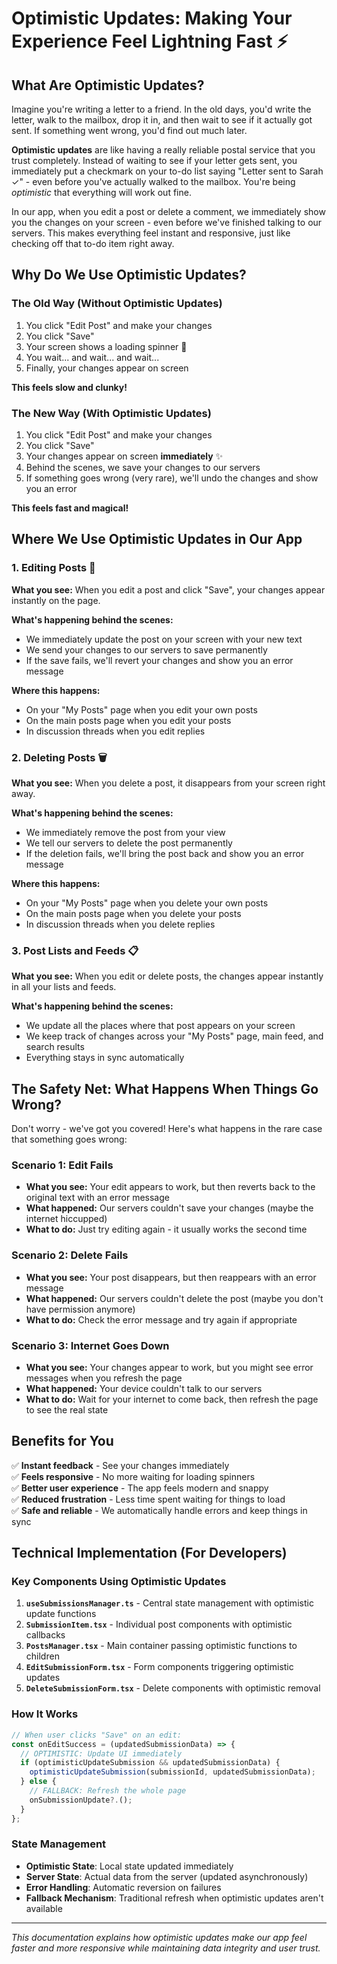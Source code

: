 # Optimistic Updates: Making Your Experience Feel Lightning Fast ⚡

## What Are Optimistic Updates?

Imagine you're writing a letter to a friend. In the old days, you'd write the letter, walk to the mailbox, drop it in, and then wait to see if it actually got sent. If something went wrong, you'd find out much later.

**Optimistic updates** are like having a really reliable postal service that you trust completely. Instead of waiting to see if your letter gets sent, you immediately put a checkmark on your to-do list saying "Letter sent to Sarah ✓" - even before you've actually walked to the mailbox. You're being *optimistic* that everything will work out fine.

In our app, when you edit a post or delete a comment, we immediately show you the changes on your screen - even before we've finished talking to our servers. This makes everything feel instant and responsive, just like checking off that to-do item right away.

## Why Do We Use Optimistic Updates?

### The Old Way (Without Optimistic Updates)
1. You click "Edit Post" and make your changes
2. You click "Save"
3. Your screen shows a loading spinner 🔄
4. You wait... and wait... and wait...
5. Finally, your changes appear on screen

**This feels slow and clunky!**

### The New Way (With Optimistic Updates)
1. You click "Edit Post" and make your changes
2. You click "Save"
3. Your changes appear on screen **immediately** ✨
4. Behind the scenes, we save your changes to our servers
5. If something goes wrong (very rare), we'll undo the changes and show you an error

**This feels fast and magical!**

## Where We Use Optimistic Updates in Our App

### 1. **Editing Posts** 📝
**What you see:** When you edit a post and click "Save", your changes appear instantly on the page.

**What's happening behind the scenes:**
- We immediately update the post on your screen with your new text
- We send your changes to our servers to save permanently
- If the save fails, we'll revert your changes and show you an error message

**Where this happens:**
- On your "My Posts" page when you edit your own posts
- On the main posts page when you edit your posts
- In discussion threads when you edit replies

### 2. **Deleting Posts** 🗑️
**What you see:** When you delete a post, it disappears from your screen right away.

**What's happening behind the scenes:**
- We immediately remove the post from your view
- We tell our servers to delete the post permanently
- If the deletion fails, we'll bring the post back and show you an error message

**Where this happens:**
- On your "My Posts" page when you delete your own posts
- On the main posts page when you delete your posts
- In discussion threads when you delete replies

### 3. **Post Lists and Feeds** 📋
**What you see:** When you edit or delete posts, the changes appear instantly in all your lists and feeds.

**What's happening behind the scenes:**
- We update all the places where that post appears on your screen
- We keep track of changes across your "My Posts" page, main feed, and search results
- Everything stays in sync automatically

## The Safety Net: What Happens When Things Go Wrong?

Don't worry - we've got you covered! Here's what happens in the rare case that something goes wrong:

### Scenario 1: Edit Fails
- **What you see:** Your edit appears to work, but then reverts back to the original text with an error message
- **What happened:** Our servers couldn't save your changes (maybe the internet hiccupped)
- **What to do:** Just try editing again - it usually works the second time

### Scenario 2: Delete Fails  
- **What you see:** Your post disappears, but then reappears with an error message
- **What happened:** Our servers couldn't delete the post (maybe you don't have permission anymore)
- **What to do:** Check the error message and try again if appropriate

### Scenario 3: Internet Goes Down
- **What you see:** Your changes appear to work, but you might see error messages when you refresh the page
- **What happened:** Your device couldn't talk to our servers
- **What to do:** Wait for your internet to come back, then refresh the page to see the real state

## Benefits for You

✅ **Instant feedback** - See your changes immediately  
✅ **Feels responsive** - No more waiting for loading spinners  
✅ **Better user experience** - The app feels modern and snappy  
✅ **Reduced frustration** - Less time spent waiting for things to load  
✅ **Safe and reliable** - We automatically handle errors and keep things in sync  

## Technical Implementation (For Developers)

### Key Components Using Optimistic Updates

1. **`useSubmissionsManager.ts`** - Central state management with optimistic update functions
2. **`SubmissionItem.tsx`** - Individual post components with optimistic callbacks
3. **`PostsManager.tsx`** - Main container passing optimistic functions to children
4. **`EditSubmissionForm.tsx`** - Form components triggering optimistic updates
5. **`DeleteSubmissionForm.tsx`** - Delete components with optimistic removal

### How It Works

```typescript
// When user clicks "Save" on an edit:
const onEditSuccess = (updatedSubmissionData) => {
  // OPTIMISTIC: Update UI immediately
  if (optimisticUpdateSubmission && updatedSubmissionData) {
    optimisticUpdateSubmission(submissionId, updatedSubmissionData);
  } else {
    // FALLBACK: Refresh the whole page
    onSubmissionUpdate?.();
  }
};
```

### State Management

- **Optimistic State**: Local state updated immediately
- **Server State**: Actual data from the server (updated asynchronously)
- **Error Handling**: Automatic reversion on failures
- **Fallback Mechanism**: Traditional refresh when optimistic updates aren't available

---

*This documentation explains how optimistic updates make our app feel faster and more responsive while maintaining data integrity and user trust.* 